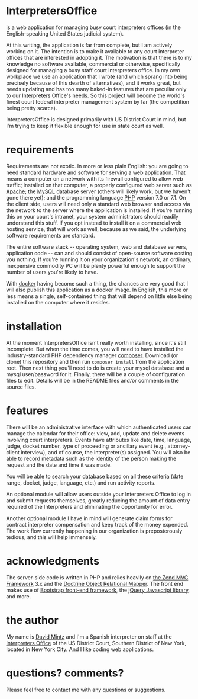 # InterpretersOffice	
is a web application for managing busy court interpreters offices (in the English-speaking United States judicial system).

At this writing, the application is far from complete, but I am actively working on it. The intention is to make it available to any court interpreter offices that are interested in adopting it. The motivation is that there is to my knowledge no software available, commercial or otherwise, specifically designed for managing a busy staff court interpreters office. In my own workplace we use an application that I wrote (and which sprang into being precisely because of this dearth of alternatives), and it works great, but needs updating and has too many baked-in features that are peculiar only to our Interpreters Office's needs. So this project will become the world's finest court federal interpreter management system by far (the competition being pretty scarce).

InterpretersOffice is designed primarily with US District Court in mind, but I'm trying to keep it flexible enough for use in state court as well.

# requirements

Requirements are not exotic. In more or less plain English: you are going to need standard hardware and software for serving a web application. That means a computer on a network with its firewall configured to allow web traffic; installed on that computer, a properly configured web server such as [Apache](https://httpd.apache.org/); the [MySQL](https://www.mysql.com/) database server (others will likely work, but we haven't gone there yet); and the programming language [PHP](http://php.net/) version 7.0 or 7.1. On the client side, users will need only a standard web browser and access via the network to the server where the application is installed. If you're running this on your court's intranet, your system administrators should readily understand this stuff. If you opt instead to install it on a commercial web hosting service, that will work as well, because as we said, the underlying software requirements are standard.

The entire software stack -- operating system, web and database servers, application code -- can and should consist of open-source software costing you nothing. If you're running it on your organization's network, an ordinary, inexpensive commodity PC will be plenty powerful enough to support the number of users you're likely to have.

With [docker](https://www.docker.com/) having become such a thing, the chances are very good that I will also publish this application as a docker image. In English, this more or less means a single, self-contained thing that will depend on little else being installed on the computer where it resides.

# installation

At the moment InterpretersOffice isn't really worth installing, since it's still incomplete. But when the time comes, you will need to have installed the industry-standard PHP dependency manager [composer](https://getcomposer.org). Download (or clone) this repository and then run `composer install` from the application root. Then next thing you'll need to do is create your mysql database and a mysql user/password for it. Finally, there will be a couple of configuration files to edit. Details will be in the README files and/or comments in the source files.

# features

There will be an administrative interface with which authenticated users can manage the calendar for their office: view, add, update and delete events involving court interpreters. Events have attributes like date, time, language, judge, docket number, type of proceeding or ancillary event (e.g., attorney-client interview), and of course, the interpreter(s) assigned. You will also  be able to record metadata such as the identity of the person making the request and the date and time it was made.

You will be able to search your database based on all these criteria (date range, docket, judge, language, etc.) and run activity reports.

An optional module will allow users outside your Interpreters Office to log in and submit requests themselves, greatly reducing the amount of data entry required of the Interpreters and eliminating the opportunity for error.

Another optional module I have in mind will generate claim forms for contract interpreter compensation and keep track of the money expended. The work flow currently happening in our organization is preposterously tedious, and this will help immensely.

# acknowledgments

The server-side code is written in PHP and relies heavily on [the Zend MVC Framework](http://framework.zend.com/) 3.x and the [Doctrine Object Relational Mapper](http://www.doctrine-project.org/projects/orm.html). The  front end makes use of [Bootstrap front-end framework](http://getbootstrap.com/), the [jQuery Javascript library](http://jquery.com/), and more.

# the author

My name is [David Mintz](https://davidmintz.org) and I'm a Spanish interpreter on staff at the [Interpreters Office](https://sdnyinterpreters.org/) of the US District Court, Southern District of New York, located in New York City. And I like coding web applications.

# questions? comments?

Please feel free to contact me with any questions or suggestions.


